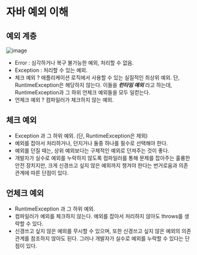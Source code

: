 # 자바 예외 이해

## 예외 계층
![image](https://github.com/SMJin/Spring_db/assets/32761189/bb6609b8-c0df-4fd6-bb12-5a2607dd5b3f)
- Error : 심각하거나 복구 불가능한 예외, 처리할 수 없음.
- Exception : 처리할 수 있는 예외.
- 체크 예외 ? 애플리케이션 로직에서 사용할 수 있는 실질적인 최상위 예외. 단, RuntimeException은 해당하지 않는다. 이들을 ***런타임 예외*** 라고 하는데, RuntimeException과 그 하위 언체크 예외들을 모두 일컫는다.
- 언체크 예외 ? 컴파일러가 체크하지 않는 예외.

## 체크 예외
- Exception 과 그 하위 예외. (단, RuntimeException은 제외)
- 예외를 잡아서 처리하거나, 던지거나 둘중 하나를 필수로 선택해야 한다.
- 예외를 던질 때는, 상위 예외보다는 구체적인 예외로 던져주는 것이 좋다.
- 개발자가 실수로 예외를 누락하지 않도록 컴파일러를 통해 문제를 잡아주는 훌륭한 안전 장치지만, 크게 신경쓰고 싶지 않은 예외까지 챙겨야 한다는 번거로움과 의존관계에 따른 단점이 있다.

## 언체크 예외
- RuntimeException 과 그 하위 예외.
- 컴파일러가 예외를 체크하지 않는다. 예외를 잡아서 처리하지 않아도 throws를 생략할 수 있다.
- 신경쓰고 싶지 않은 예외를 무시할 수 있으며, 또한 신경쓰고 싶지 않은 예외의 의존관계를 참조하지 않아도 된다. 그러나 개발자가 실수로 예외를 누락할 수 있다는 단점이 있다.
